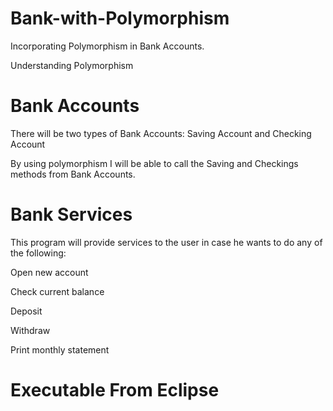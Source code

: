 # Bank-with-Polymorphism
Incorporating Polymorphism in Bank Accounts.

Understanding Polymorphism

# Bank Accounts
There will be two types of Bank Accounts: 
Saving Account and Checking Account

By using polymorphism I will be able to call the Saving and Checkings methods from Bank Accounts. 

# Bank Services
This program will provide services to the user in case he wants to do any of the following:

Open new account

Check current balance

Deposit

Withdraw

Print monthly statement

# Executable From Eclipse



